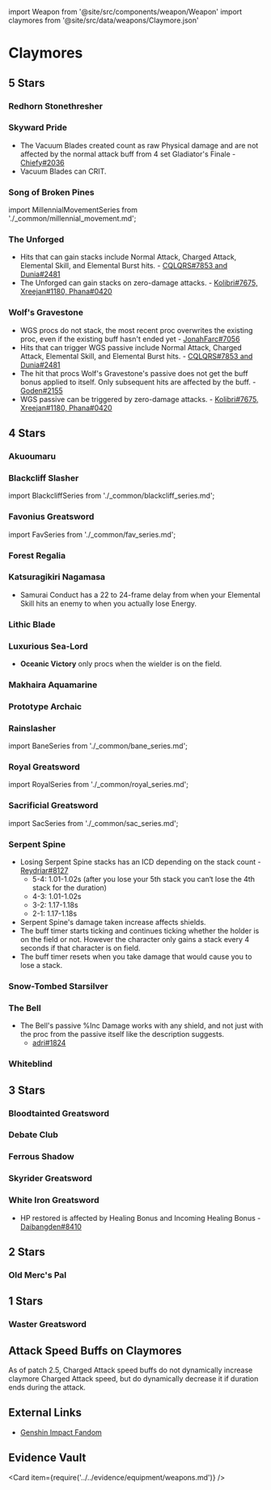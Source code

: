 import Weapon from '@site/src/components/weapon/Weapon'
import claymores from '@site/src/data/weapons/Claymore.json'

# Claymores

## 5 Stars

### Redhorn Stonethresher

<Weapon weapon="Redhorn Stonethresher" weapons={claymores} />

### Skyward Pride

<Weapon weapon="Skyward Pride" weapons={claymores}>

* The Vacuum Blades created count as raw Physical damage and are not affected by the normal attack buff from 4 set Gladiator's Finale - [Chiefy\#2036](../../evidence/equipment/weapons.md#skyward-pride-damage-interaction-with-4-piece-gladiators)
* Vacuum Blades can CRIT.

</Weapon>

### Song of Broken Pines

<Weapon weapon="Song of Broken Pines" weapons={claymores}>

import MillennialMovementSeries from './\_common/millennial_movement.md';

<MillennialMovementSeries/>

</Weapon>

### The Unforged

<Weapon weapon="The Unforged" weapons={claymores}>

* Hits that can gain stacks include Normal Attack, Charged Attack, Elemental Skill, and Elemental Burst hits. - [CQLQRS#7853 and Dunia#2481](../../evidence/equipment/weapons.md#weapon-stacks-on-hit)
* The Unforged can gain stacks on zero-damage attacks. - [Kolibri\#7675, Xreejan\#1180, Phana\#0420](../../evidence/equipment/weapons.md#weapon-stacks-and-zero-damage-attacks)

</Weapon>

### Wolf's Gravestone

<Weapon weapon="Wolf's Gravestone" weapons={claymores}>

* WGS procs do not stack, the most recent proc overwrites the existing proc, even if the existing buff hasn't ended yet - [JonahFarc\#7056](../../evidence/equipment/weapons.md#wolfs-gravestone-procs-dont-stack)
* Hits that can trigger WGS passive include Normal Attack, Charged Attack, Elemental Skill, and Elemental Burst hits. - [CQLQRS#7853 and Dunia#2481](../../evidence/equipment/weapons.md#weapon-stacks-on-hit)
* The hit that procs Wolf's Gravestone's passive does not get the buff bonus applied to itself. Only subsequent hits are affected by the buff. - [Goden\#2155](../../evidence/equipment/weapons.md#wolfs-gravestone-passive-does-not-affect-the-attack-that-procs-it)
* WGS passive can be triggered by zero-damage attacks. - [Kolibri\#7675, Xreejan\#1180, Phana\#0420](../../evidence/equipment/weapons.md#weapon-stacks-and-zero-damage-attacks)

</Weapon>

## 4 Stars

### Akuoumaru

<Weapon weapon="Akuoumaru" weapons={claymores} />

### Blackcliff Slasher

<Weapon weapon="Blackcliff Slasher" weapons={claymores}>

import BlackcliffSeries from './\_common/blackcliff_series.md';

<BlackcliffSeries/>

</Weapon>

### Favonius Greatsword

<Weapon weapon="Favonius Greatsword" weapons={claymores}>

import FavSeries from './\_common/fav_series.md';

<FavSeries/>

</Weapon>

### Forest Regalia

<Weapon weapon="Forest Regalia" weapons={claymores} />

### Katsuragikiri Nagamasa

<Weapon weapon="Katsuragikiri Nagamasa" weapons={claymores}>

* Samurai Conduct has a 22 to 24-frame delay from when your Elemental Skill hits an enemy to when you actually lose Energy.

</Weapon>

### Lithic Blade

<Weapon weapon="Lithic Blade" weapons={claymores} />

### Luxurious Sea-Lord

<Weapon weapon="Luxurious Sea-Lord" weapons={claymores}>

* **Oceanic Victory** only procs when the wielder is on the field.

</Weapon>

### Makhaira Aquamarine

<Weapon weapon="Makhaira Aquamarine" weapons={claymores} />

### Prototype Archaic

<Weapon weapon="Prototype Archaic" weapons={claymores} />

### Rainslasher

<Weapon weapon="Rainslasher" weapons={claymores}>

import BaneSeries from './\_common/bane_series.md';

<BaneSeries/>

</Weapon>

### Royal Greatsword

<Weapon weapon="Royal Greatsword" weapons={claymores}>

import RoyalSeries from './\_common/royal_series.md';

<RoyalSeries/>

</Weapon>

### Sacrificial Greatsword

<Weapon weapon="Sacrificial Greatsword" weapons={claymores}>

import SacSeries from './\_common/sac_series.md';

<SacSeries/>

</Weapon>

### Serpent Spine

<Weapon weapon="Serpent Spine" weapons={claymores}>

* Losing Serpent Spine stacks has an ICD depending on the stack count - [Reydriar\#8127](../../evidence/equipment/weapons.md#serpent-spine)
  * 5-4: 1.01-1.02s \(after you lose your 5th stack you can‘t lose the 4th stack for the duration\)
  * 4-3: 1.01-1.02s
  * 3-2: 1.17-1.18s
  * 2-1: 1.17-1.18s
* Serpent Spine's damage taken increase affects shields.
* The buff timer starts ticking and continues ticking whether the holder is on the field or not. However the character only gains a stack every 4 seconds if that character is on field.
* The buff timer resets when you take damage that would cause you to lose a stack.

</Weapon>

### Snow-Tombed Starsilver

<Weapon weapon="Snow-Tombed Starsilver" weapons={claymores} />

### The Bell

<Weapon weapon="The Bell" weapons={claymores}>

* The Bell's passive %Inc Damage works with any shield, and not just with the proc from the passive itself like the description suggests.
  * [adri\#1824](../../evidence/equipment/weapons.md#the-bell)

</Weapon>

### Whiteblind

<Weapon weapon="Whiteblind" weapons={claymores} />

## 3 Stars

### Bloodtainted Greatsword

<Weapon weapon="Bloodtainted Greatsword" weapons={claymores}>

<BaneSeries/>

</Weapon>

### Debate Club

<Weapon weapon="Debate Club" weapons={claymores} />

### Ferrous Shadow

<Weapon weapon="Ferrous Shadow" weapons={claymores} />

### Skyrider Greatsword

<Weapon weapon="Skyrider Greatsword" weapons={claymores} />

### White Iron Greatsword

<Weapon weapon="White Iron Greatsword" weapons={claymores}>

* HP restored is affected by Healing Bonus and Incoming Healing Bonus - [Daibangden#8410](/evidence/equipment/weapons.md#weapons-and-heals)

</Weapon>

## 2 Stars

### Old Merc's Pal

<Weapon weapon="Old Merc's Pal" weapons={claymores} />

## 1 Stars

### Waster Greatsword

<Weapon weapon="Waster Greatsword" weapons={claymores} />

## Attack Speed Buffs on Claymores

As of patch 2.5, Charged Attack speed buffs do not dynamically increase claymore Charged Attack speed, but do dynamically decrease it if duration ends during the attack.

## External Links

* [Genshin Impact Fandom](https://genshin-impact.fandom.com/wiki/Claymores)

## Evidence Vault

<Card item={require('../../evidence/equipment/weapons.md')} />
